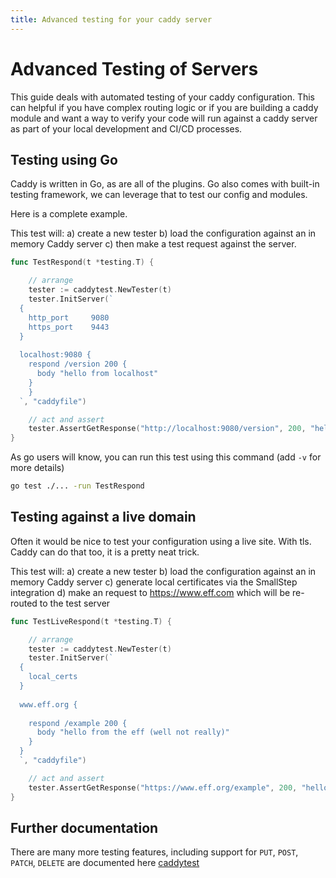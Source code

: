```yaml
---
title: Advanced testing for your caddy server
---
```


Advanced Testing of Servers
=================

This guide deals with automated testing of your caddy configuration. This can helpful if you have complex routing logic or if you are building a caddy module and want a way to verify your code will run against a caddy server as part of your local development and CI/CD processes.

## Testing using Go

Caddy is written in Go, as are all of the plugins. Go also comes with built-in testing framework, we can leverage that to test our config and modules.

Here is a complete example. 

This test will:
  a) create a new tester
  b) load the configuration against an in memory Caddy server 
  c) then make a test request against the server.

```go
func TestRespond(t *testing.T) {

	// arrange
	tester := caddytest.NewTester(t)
	tester.InitServer(` 
  {
    http_port     9080
    https_port    9443
  }
  
  localhost:9080 {
    respond /version 200 {
      body "hello from localhost"
    }	
    }
  `, "caddyfile")

	// act and assert
	tester.AssertGetResponse("http://localhost:9080/version", 200, "hello from localhost")
}
```

As go users will know, you can run this test using this command (add `-v` for more details)

```sh
go test ./... -run TestRespond
```


## Testing against a live domain

Often it would be nice to test your configuration using a live site. With tls. Caddy can do that too, it is a pretty neat trick.

This test will:
  a) create a new tester
  b) load the configuration against an in memory Caddy server 
  c) generate local certificates via the SmallStep integration
  d) make an request to https://www.eff.com which will be re-routed to the test server

```go
func TestLiveRespond(t *testing.T) {

	// arrange
	tester := caddytest.NewTester(t)
	tester.InitServer(` 
  {
    local_certs
  }
  
  www.eff.org {
    
    respond /example 200 {
      body "hello from the eff (well not really)"
    }	
  }
  `, "caddyfile")

	// act and assert
	tester.AssertGetResponse("https://www.eff.org/example", 200, "hello from the eff (well not really)")
}
```

## Further documentation

There are many more testing features, including support for `PUT`, `POST`, `PATCH`, `DELETE` are documented here [caddytest](https://pkg.go.dev/github.com/caddyserver/caddy/v2@v2.0.0-test.4/caddytest?tab=doc)

